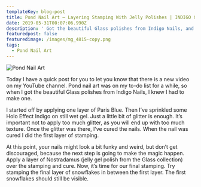 ```yaml
---
templateKey: blog-post
title: Pond Nail Art – Layering Stamping With Jelly Polishes | INDIGO GLASS
date: 2019-05-31T00:07:06.990Z
description: ' Got the beautiful Glass polishes from Indigo Nails, and I knew I had to make one.'
featuredpost: false
featuredimage: /images/mg_4815-copy.png
tags:
  - Pond Nail Art
---
```

![Pond Nail Art](/images/mg_4815-copy.png "Pond Nail Art")

Today I have a quick post for you to let you know that there is a new video on my YouTube channel. Pond nail art was on my to-do list for a while, so when I got the beautiful Glass polishes from Indigo Nails, I knew I had to make one.

I started off by applying one layer of Paris Blue. Then I’ve sprinkled some Holo Effect Indigo on still wet gel. Just a little bit of glitter is enough. It’s important not to apply too much glitter, as you will end up with too much texture. Once the glitter was there, I’ve cured the nails. When the nail was cured I did the first layer of stamping.

At this point, your nails might look a bit funky and weird, but don’t get discouraged, because the next step is going to make the magic happen. Apply a layer of Nostradamus (jelly gel polish from the Glass collection) over the stamping and cure. Now, it’s time for our final stamping. Try stamping the final layer of snowflakes in between the first layer. The first snowflakes should still be visible.
